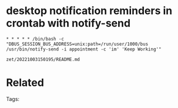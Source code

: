 # desktop notification reminders in crontab with notify-send
```
* * * * * /bin/bash -c "DBUS_SESSION_BUS_ADDRESS=unix:path=/run/user/1000/bus /usr/bin/notify-send -i appointment -c 'im' 'Keep Working'"
```

` zet/20221003150195/README.md `

# Related


Tags:

    

